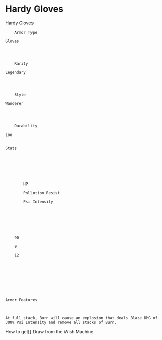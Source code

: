 # Hardy Gloves

Hardy Gloves


	
		
		
	
	



	
		Armor Type
	
	Gloves



	
		Rarity
	
	Legendary



	
		Style
	
	Wanderer



	
		Durability
	
	100


	Stats

	
	
	
	
		
		
			HP
		
			Pollution Resist
		
			Psi Intensity
		
		
	
	
	
	
	
		90
	
		9
	
		12
	
	
	






	Armor Features


	
	At full stack, Burn will cause an explosion that deals Blaze DMG of 300% Psi Intensity and remove all stacks of Burn.







How to get[]
Draw from the Wish Machine.
